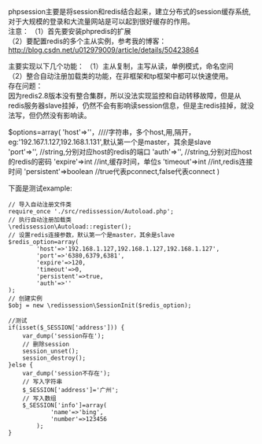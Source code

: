 phpsession主要是将session和redis结合起来，建立分布式的session缓存系统,对于大规模的登录和大流量网站是可以起到很好缓存的作用。   
注意：
（1）首先要安装phpredis的扩展   
（2）要配置redis的多个主从实例，参考我的博客：
	http://blog.csdn.net/u012979009/article/details/50423864

主要实现以下几个功能：
（1）主从复制，主写从读，单例模式，命名空间  
（2）整合自动注册加载类的功能，在非框架和tp框架中都可以快速使用。   
存在问题：   
因为redis2.8版本没有整合集群，所以没法实现监控和自动转移故障，但是从redis服务器slave挂掉，仍然不会有影响读session信息，但是主redis挂掉，就没法写，但仍然没有影响读。

$options=array(
	'host'=>''，////字符串，多个host,用,隔开，eg:'192.167.1.127,192.168.1.131',默认第一个是master，其余是slave	
	'port'=>'',  //string,分别对应host的redis的端口
	'auth'=>'',  //string,分别对应host的redis的密码
	'expire'=>int   //int,缓存时间，单位s
	'timeout'=>int   //int,redis连接时间
	'persistent'=>boolean //true代表pconnect,false代表connect
)

下面是测试example:   

	// 导入自动注册文件类
	require_once './src/redissession/Autoload.php';
	// 执行自动注册加载类
	\redissession\Autoload::register();
	// 设置redis连接参数，默认第一个是master，其余是slave
	$redis_option=array(
			'host'=>'192.168.1.127,192.168.1.127,192.168.1.127',
			'port'=>'6380,6379,6381',
			'expire'=>120,
			'timeout'=>0,
			'persistent'=>true,
			'auth'=>''
	);
	// 创建实例
	$obj = new \redissession\SessionInit($redis_option);

	//测试
	if(isset($_SESSION['address'])) {
		var_dump('session存在');
		// 删除session
		session_unset();
        session_destroy();
	}else {
		var_dump('session不存在');
		// 写入字符串
		$_SESSION['address']='广州';
		// 写入数组
		$_SESSION['info']=array(
				'name'=>'bing',
				'number'=>123456
			);	
	}

